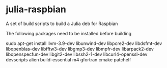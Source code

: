 # julia-raspbian

A set of build scripts to build a Julia deb for Raspbian

The following packages need to be installed before building

sudo apt-get install llvm-3.9-dev libunwind-dev libpcre2-dev libdsfmt-dev libopenblas-dev libfftw3-dev libgmp3-dev libmpfr-dev libarpack2-dev libopenspecfun-dev libgit2-dev libssh2-1-dev libcurl4-openssl-dev devscripts alien build-essential m4 gfortran cmake patchelf


